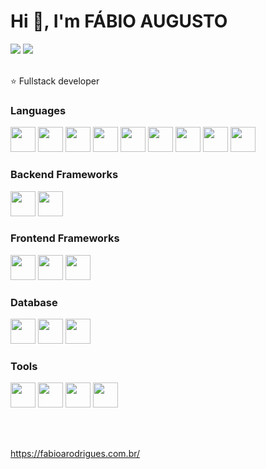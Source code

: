 # Hi 👋, I'm FÁBIO AUGUSTO

<div>
<a href="https://www.linkedin.com/in/f%C3%A1bio-augusto-rodrigues-a117a2255/"><img src="https://img.shields.io/badge/-LinkedIn-blue?style=for-the-badge&logo=Linkedin&logoColor=white&link=https://www.linkedin.com/in/f%C3%A1bio-augusto-rodrigues-a117a2255/"></a>
<a href="mailto:fabio.augusto.rodrig@gmail.com"><img src="https://img.shields.io/badge/-Gmail-c14438?style=for-the-badge&logo=Gmail&logoColor=white&link=mailto:fabio.augusto.rodrig@gmail.com"></a>
</div>

<div>
  <br>
  <p>⭐ Fullstack developer</p>
</div>

  ### Languages
  <div>
   <img src="https://cdn.jsdelivr.net/gh/devicons/devicon/icons/php/php-original.svg" width="40px"/>
   <img src="https://cdn.jsdelivr.net/gh/devicons/devicon/icons/html5/html5-original.svg" width="40px"/>
   <img src="https://cdn.jsdelivr.net/gh/devicons/devicon/icons/css3/css3-original.svg" width="40px" />
   <img src="https://cdn.jsdelivr.net/gh/devicons/devicon/icons/javascript/javascript-original.svg" width="40px" />
   <img src="https://cdn.jsdelivr.net/gh/devicons/devicon/icons/java/java-original-wordmark.svg" width="40px">
   <img src="https://cdn.jsdelivr.net/gh/devicons/devicon/icons/python/python-original.svg"  width="40px"/>
   <img src="https://cdn.jsdelivr.net/gh/devicons/devicon/icons/c/c-plain.svg" width="40px" />   
   <img src="https://cdn.jsdelivr.net/gh/devicons/devicon/icons/cplusplus/cplusplus-original.svg" width="40px"/>
   <img src="https://cdn.jsdelivr.net/gh/devicons/devicon/icons/bash/bash-original.svg" width="40px"/>
  </div>

### Backend Frameworks
 <div>
   <img src="https://cdn.jsdelivr.net/gh/devicons/devicon/icons/laravel/laravel-original.svg" width="40px" />
   <img src="https://cdn.jsdelivr.net/gh/devicons/devicon@latest/icons/spring/spring-original.svg" width="40px" />
 </div>
  
 ### Frontend Frameworks
 <div>
  <img src="https://cdn.jsdelivr.net/gh/devicons/devicon/icons/vuejs/vuejs-original.svg" width="40px" />
  <img src="https://cdn.jsdelivr.net/gh/devicons/devicon/icons/bootstrap/bootstrap-original.svg" width="40px" />
  <img src="https://cdn.jsdelivr.net/gh/devicons/devicon@latest/icons/tailwindcss/tailwindcss-original.svg" width="40px"/>        
 </div>
 
  ### Database
  <div>
    <img src="https://cdn.jsdelivr.net/gh/devicons/devicon/icons/mysql/mysql-original-wordmark.svg" width="40px" />
    <img src="https://cdn.jsdelivr.net/gh/devicons/devicon/icons/mongodb/mongodb-plain-wordmark.svg" width="40px"/>
    <img src="https://cdn.jsdelivr.net/gh/devicons/devicon/icons/sqlite/sqlite-original.svg" width="40px"/>
  </div>

  ### Tools
  <div>
    <img src="https://cdn.jsdelivr.net/gh/devicons/devicon/icons/redis/redis-original.svg" width="40px" />
    <img src="https://images.ctfassets.net/o7xu9whrs0u9/6qR4PTwCTfgl0tjfrz0lpy/819fecae70412dacb9b960b98f5fae3b/RabbitMQ-LOGO.png" width="40px" />
    <img src="https://cdn.jsdelivr.net/gh/devicons/devicon/icons/docker/docker-original-wordmark.svg" width="40px" />
    <img src="https://www.linuxnaweb.com/images/post/2018/logo-docker-compose.png" width="40px" />
  </div>

<br><br>

https://fabioarodrigues.com.br/

